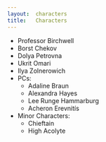 ```yaml
---
layout:  characters
title:   Characters
---
```


- Professor Birchwell
- Borst Chekov
- Dolya Petrovna
- Ukrit Omari
- Ilya Zolnerowich
- PCs:
    - Adaline Braun
	- Alexandra Hayes
	- Lee Runge Hammarburg
	- Acheron Erevnitís
- Minor Characters:
    - Chieftain
    - High Acolyte


